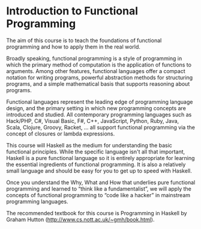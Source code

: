 Introduction to Functional Programming
======================================

The aim of this course is to teach the foundations of functional programming and how to apply them in the real world.

Broadly speaking, functional programming is a style of programming in which the primary method of computation is the application of functions to arguments. Among other features, functional languages offer a compact notation for writing programs, powerful abstraction methods for structuring programs, and a simple mathematical basis that supports reasoning about programs.

Functional languages represent the leading edge of programming language design, and the primary setting in which new programming concepts are introduced and studied. All contemporary programming languages such as Hack/PHP, C#, Visual Basic, F#, C++, JavaScript, Python, Ruby, Java, Scala, Clojure, Groovy, Racket, … all support functional programming via the concept of closures or lambda expressions. 

This course will Haskell as the medium for understanding the basic functional principles. While the specific language isn't all that important, Haskell is a pure functional language so it is entirely appropriate for learning the essential ingredients of functional programming. It is also a relatively small language and should be easy for you to get up to speed with Haskell.

Once you understand the Why, What and How that underlies pure functional programming and learned to “think like a fundamentalist”, we will apply the concepts of functional programming to “code like a hacker” in mainstream programming languages. 


The recommended textbook for this course is Programming in Haskell by Graham Hutton (http://www.cs.nott.ac.uk/~gmh/book.html). 
